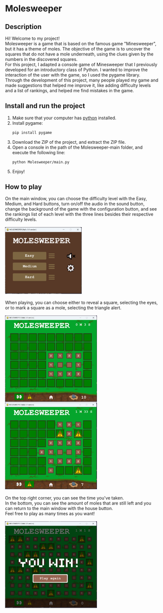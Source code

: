 # Molesweeper
## Description
Hi! Welcome to my project!<br>
Molesweeper is a game that is based on the famous game "Minesweeper", but it has a theme of moles. The objective of the game is to uncover the squares that do not have a mole underneath, using the clues given by the numbers in the discovered squares.<br>
For this project, I adapted a console game of Minesweeper that I previously developed for an introductory class of Python. I wanted to improve the interaction of the user with the game, so I used the pygame library.<br>
Through the development of this project, many people played my game and made suggestions that helped me improve it, like adding difficulty levels and a list of rankings, and helped me find mistakes in the game.

## Install and run the project
1. Make sure that your computer has [python](https://www.python.org/downloads/) installed.
2. Install pygame:
    ```sh
    pip install pygame
    ```
2. Download the ZIP of the project, and extract the ZIP file.
3. Open a console in the path of the Molesweeper-main folder, and execute the following line:
    ```sh
    python Molesweeper/main.py
    ```
4. Enjoy!

## How to play
On the main window, you can choose the difficulty level with the Easy, Medium, and Hard buttons, turn on/off the audio in the sound button, change the background of the game with the configuration button, and see the rankings list of each level with the three lines besides their respective difficulty levels.<br><br>
<img src="README_imgs/MainWindowImg.png" alt="Size Limit CLI" width="250"><br><br>
When playing, you can choose either to reveal a square, selecting the eyes, or to mark a square as a mole, selecting the triangle alert.<br><br>
<img src="README_imgs/EyesImg.png" alt="Size Limit CLI" width="300">
<img src="README_imgs/AlertImg.png" alt="Size Limit CLI" width="300"><br><br>
On the top right corner, you can see the time you've taken.<br>
In the bottom, you can see the amount of moles that are still left and you can return to the main window with the house button.<br>
Feel free to play as many times as you want!<br><br>
<img src="README_imgs/YouWinImg.png" alt="Size Limit CLI" width="300">
